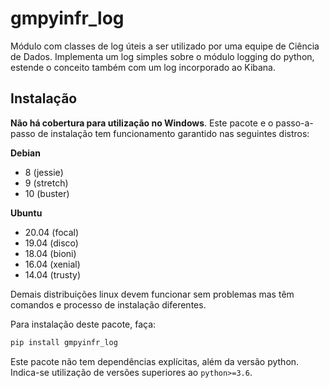 # gmpyinfr_log

Módulo com classes de log úteis a ser utilizado por uma equipe de Ciência de Dados. Implementa um log simples sobre o módulo logging do python, estende o conceito também com um log incorporado ao Kibana.

## Instalação

**Não há cobertura para utilização no Windows**. Este pacote e o passo-a-passo de instalação tem funcionamento garantido nas seguintes distros:

**Debian**

- 8 (jessie)
- 9 (stretch)
- 10 (buster)

**Ubuntu**

- 20.04 (focal)
- 19.04 (disco)
- 18.04 (bioni)
- 16.04 (xenial)
- 14.04 (trusty)

Demais distribuições linux devem funcionar sem problemas mas têm comandos e processo de instalação diferentes.

Para instalação deste pacote, faça:

```bash
pip install gmpyinfr_log
```

Este pacote não tem dependências explícitas, além da versão python. Indica-se utilização de versões superiores ao `python>=3.6`.